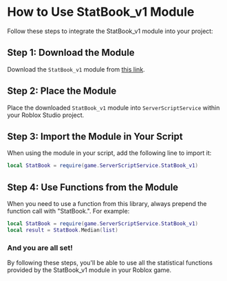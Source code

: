# How to Use StatBook_v1 Module
Follow these steps to integrate the StatBook_v1 module into your project:

## Step 1: Download the Module
Download the `StatBook_v1` module from [this link](https://www.roblox.com/library/14945241287/StatBook-v1-Statistics-Module).

## Step 2: Place the Module
Place the downloaded `StatBook_v1` module into `ServerScriptService` within your Roblox Studio project.

## Step 3: Import the Module in Your Script
When using the module in your script, add the following line to import it:

```lua
local StatBook = require(game.ServerScriptService.StatBook_v1)
```

##  Step 4: Use Functions from the Module
When you need to use a function from this library, always prepend the function call with "StatBook.". For example:

```lua
local StatBook = require(game.ServerScriptService.StatBook_v1)
local result = StatBook.Median(list)
```

### And you are all set!

By following these steps, you'll be able to use all the statistical functions provided by the StatBook_v1 module in your Roblox game.
